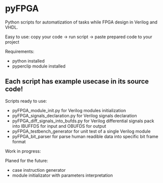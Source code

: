 # pyFPGA
Python scripts for automatization of tasks while FPGA design in Verilog and VHDL.

Easy to use: copy your code -> run script -> paste prepared code to your project

Requirements:
* python installed
* pyperclip module installed

## Each script has example usecase in its source code!
Scripts ready to use:
* pyFPGA_module_init.py  for Verilog modules initialization
* pyFPGA_signals_declaration.py  for Verilog signals declaration
* pyFPGA_diff_signals_into_bufds.py  for Verilog differential signals pack into IBUFFDS for input and OBUFDS for output
* pyFPGA_testbench_generator for unit test of a single Verilog module
* pyFPGA_bit_parser for parse human readible data into specific bit frame format

Work in progress:

Planed for the future:
* case instruction generator
* module initializator with parameters interpretation